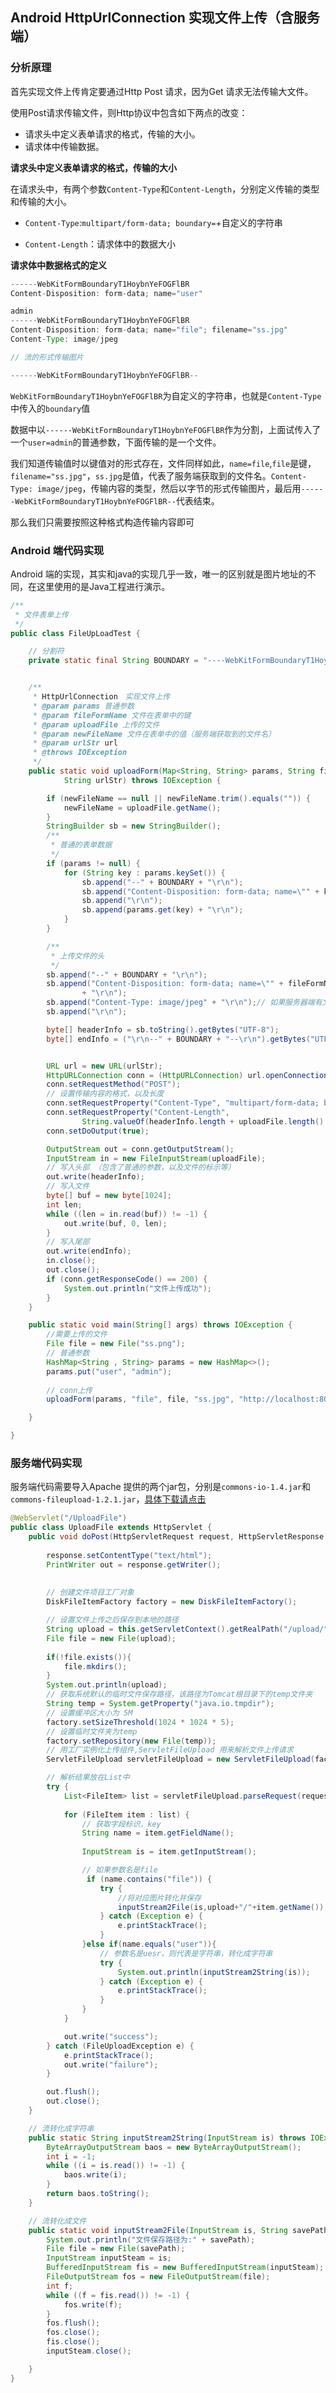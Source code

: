 ## Android HttpUrlConnection 实现文件上传（含服务端）

### 分析原理

首先实现文件上传肯定要通过Http Post 请求，因为Get 请求无法传输大文件。

使用Post请求传输文件，则Http协议中包含如下两点的改变：

- 请求头中定义表单请求的格式，传输的大小。
- 请求体中传输数据。

**请求头中定义表单请求的格式，传输的大小**

在请求头中，有两个参数`Content-Type`和`Content-Length`，分别定义传输的类型和传输的大小。

- `Content-Type`:`multipart/form-data; boundary=`+自定义的字符串
	
- `Content-Length`：请求体中的数据大小

**请求体中数据格式的定义**

```java 
------WebKitFormBoundaryT1HoybnYeFOGFlBR
Content-Disposition: form-data; name="user"

admin
------WebKitFormBoundaryT1HoybnYeFOGFlBR
Content-Disposition: form-data; name="file"; filename="ss.jpg"
Content-Type: image/jpeg

// 流的形式传输图片

------WebKitFormBoundaryT1HoybnYeFOGFlBR--

```

`WebKitFormBoundaryT1HoybnYeFOGFlBR`为自定义的字符串，也就是`Content-Type`中传入的`boundary`值

数据中以`------WebKitFormBoundaryT1HoybnYeFOGFlBR`作为分割，上面试传入了一个`user=admin`的普通参数，下面传输的是一个文件。


我们知道传输值时以键值对的形式存在，文件同样如此，`name=file`,`file`是键，`filename="ss.jpg"`，`ss.jpg`是值，代表了服务端获取到的文件名。`Content-Type: image/jpeg`，传输内容的类型，然后以字节的形式传输图片，最后用`------WebKitFormBoundaryT1HoybnYeFOGFlBR--`代表结束。

那么我们只需要按照这种格式构造传输内容即可

### Android 端代码实现

Android 端的实现，其实和java的实现几乎一致，唯一的区别就是图片地址的不同，在这里使用的是Java工程进行演示。

```java 
/**
 * 文件表单上传
 */
public class FileUpLoadTest {

	// 分割符
	private static final String BOUNDARY = "----WebKitFormBoundaryT1HoybnYeFOGFlBR";


	/**
	 * HttpUrlConnection　实现文件上传
	 * @param params 普通参数
	 * @param fileFormName 文件在表单中的键
	 * @param uploadFile 上传的文件
	 * @param newFileName 文件在表单中的值（服务端获取到的文件名）
	 * @param urlStr url
	 * @throws IOException
	 */
	public static void uploadForm(Map<String, String> params, String fileFormName, File uploadFile, String newFileName,
			String urlStr) throws IOException {

		if (newFileName == null || newFileName.trim().equals("")) {
			newFileName = uploadFile.getName();
		}
		StringBuilder sb = new StringBuilder();
		/**
		 * 普通的表单数据
		 */
		if (params != null) {
			for (String key : params.keySet()) {
				sb.append("--" + BOUNDARY + "\r\n");
				sb.append("Content-Disposition: form-data; name=\"" + key + "\"" + "\r\n");
				sb.append("\r\n");
				sb.append(params.get(key) + "\r\n");
			}
		}

		/**
		 * 上传文件的头
		 */
		sb.append("--" + BOUNDARY + "\r\n");
		sb.append("Content-Disposition: form-data; name=\"" + fileFormName + "\"; filename=\"" + newFileName + "\""
				+ "\r\n");
		sb.append("Content-Type: image/jpeg" + "\r\n");// 如果服务器端有文件类型的校验，必须明确指定ContentType
		sb.append("\r\n");

		byte[] headerInfo = sb.toString().getBytes("UTF-8");
		byte[] endInfo = ("\r\n--" + BOUNDARY + "--\r\n").getBytes("UTF-8");


		URL url = new URL(urlStr);
		HttpURLConnection conn = (HttpURLConnection) url.openConnection();
		conn.setRequestMethod("POST");
		// 设置传输内容的格式，以及长度
		conn.setRequestProperty("Content-Type", "multipart/form-data; boundary=" + BOUNDARY);
		conn.setRequestProperty("Content-Length",
				String.valueOf(headerInfo.length + uploadFile.length() + endInfo.length));
		conn.setDoOutput(true);

		OutputStream out = conn.getOutputStream();
		InputStream in = new FileInputStream(uploadFile);
		// 写入头部 （包含了普通的参数，以及文件的标示等）
		out.write(headerInfo);
		// 写入文件
		byte[] buf = new byte[1024];
		int len;
		while ((len = in.read(buf)) != -1) {
			out.write(buf, 0, len);
		}
		// 写入尾部
		out.write(endInfo);
		in.close();
		out.close();
		if (conn.getResponseCode() == 200) {
			System.out.println("文件上传成功");
		}
	}

	public static void main(String[] args) throws IOException {
		//需要上传的文件
		File file = new File("ss.png");
		// 普通参数
		HashMap<String , String> params = new HashMap<>();
		params.put("user", "admin");
		
		// conn上传
		uploadForm(params, "file", file, "ss.jpg", "http://localhost:8080/Web/UploadFile");

	}

}

```

### 服务端代码实现

服务端代码需要导入Apache 提供的两个jar包，分别是`commons-io-1.4.jar`和`commons-fileupload-1.2.1.jar`，[具体下载请点击](http://download.csdn.net/detail/fishfire/751772)


```java 
@WebServlet("/UploadFile")
public class UploadFile extends HttpServlet {
	public void doPost(HttpServletRequest request, HttpServletResponse response) throws ServletException, IOException {
		
		response.setContentType("text/html");
		PrintWriter out = response.getWriter();
		
		
		// 创建文件项目工厂对象
		DiskFileItemFactory factory = new DiskFileItemFactory();

		// 设置文件上传之后保存到本地的路径
		String upload = this.getServletContext().getRealPath("/upload/");
		File file = new File(upload);
		
		if(!file.exists()){
			file.mkdirs();
		}
		System.out.println(upload);
		// 获取系统默认的临时文件保存路径，该路径为Tomcat根目录下的temp文件夹
		String temp = System.getProperty("java.io.tmpdir");
		// 设置缓冲区大小为 5M
		factory.setSizeThreshold(1024 * 1024 * 5);
		// 设置临时文件夹为temp
		factory.setRepository(new File(temp));
		// 用工厂实例化上传组件,ServletFileUpload 用来解析文件上传请求
		ServletFileUpload servletFileUpload = new ServletFileUpload(factory);

		// 解析结果放在List中
		try {
			List<FileItem> list = servletFileUpload.parseRequest(request);
		
			for (FileItem item : list) {
				// 获取字段标识，key
				String name = item.getFieldName();
				
				InputStream is = item.getInputStream();

				// 如果参数名是file  
				 if (name.contains("file")) {
					try {
						//将对应图片转化并保存
						inputStream2File(is,upload+"/"+item.getName());
					} catch (Exception e) {
						e.printStackTrace();
					}
				}else if(name.equals("user")){
					// 参数名是uesr，则代表是字符串，转化成字符串
					try {
						System.out.println(inputStream2String(is));
					} catch (Exception e) {
						e.printStackTrace();
					}
				}
			}

			out.write("success");
		} catch (FileUploadException e) {
			e.printStackTrace();
			out.write("failure");
		}

		out.flush();
		out.close();
	}

	// 流转化成字符串
	public static String inputStream2String(InputStream is) throws IOException {
		ByteArrayOutputStream baos = new ByteArrayOutputStream();
		int i = -1;
		while ((i = is.read()) != -1) {
			baos.write(i);
		}
		return baos.toString();
	}

	// 流转化成文件
	public static void inputStream2File(InputStream is, String savePath) throws Exception {
		System.out.println("文件保存路径为:" + savePath);
		File file = new File(savePath);
		InputStream inputSteam = is;
		BufferedInputStream fis = new BufferedInputStream(inputSteam);
		FileOutputStream fos = new FileOutputStream(file);
		int f;
		while ((f = fis.read()) != -1) {
			fos.write(f);
		}
		fos.flush();
		fos.close();
		fis.close();
		inputSteam.close();

	}
}


```